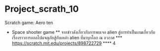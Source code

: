 # Project_scrath_10
Scratch game: Aero ten
* Space shooter game 
** จากข่าวดังเกี่ยวกับการพบเจอ alien สู่การทำเป็นเกมเกี่ยวกับเรื่องราวการออกไปผจญภัยสู้กับเหล่า alien ที่มาบุกโลก ณ อวกาศ
*** https://scratch.mit.edu/projects/898722729
**** 4
